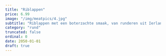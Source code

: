 ```yaml
---
title: "Riblappen"
price: 6.99
image: "/img/meatpics/4.jpg"
subtitle: "Riblappen met een boterzachte smaak, van runderen uit Ierland. Zachtjes laten sudderen tot het bijna uit elkaar valt. Om eindeloos mee te varieren, bijvoorbeeld in een indonesisch stoofgerecht."
category: "rund"
truncated: false
ordinal: 0
date: 2050-01-01
draft: true
---
```

